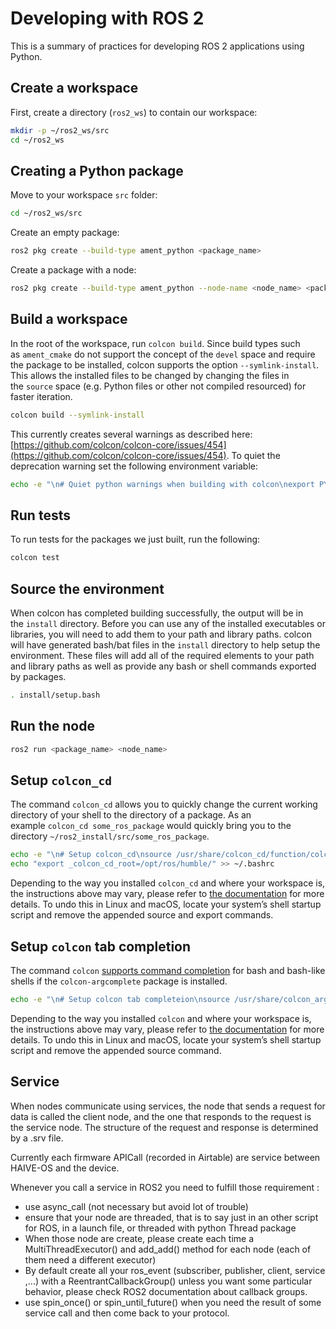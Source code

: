 # Developing with ROS 2

This is a summary of practices for developing ROS 2 applications using Python.

## Create a workspace

First, create a directory (`ros2_ws`) to contain our workspace:

```bash
mkdir -p ~/ros2_ws/src
cd ~/ros2_ws
```

## Creating a Python package

Move to your workspace `src` folder:

```bash
cd ~/ros2_ws/src
```

Create an empty package:

```bash
ros2 pkg create --build-type ament_python <package_name>
```

Create a package with a node:

```bash
ros2 pkg create --build-type ament_python --node-name <node_name> <package_name>
```

## Build a workspace

In the root of the workspace, run `colcon build`. Since build types such as `ament_cmake` do not support the concept of the `devel` space and require the package to be installed, colcon supports the option `--symlink-install`. This allows the installed files to be changed by changing the files in the `source` space (e.g. Python files or other not compiled resourced) for faster iteration.

```bash
colcon build --symlink-install
```

This currently creates several warnings as described here: [https://github.com/colcon/colcon-core/issues/454](https://github.com/colcon/colcon-core/issues/454). To quiet the deprecation warning set the following environment variable:

```bash
echo -e "\n# Quiet python warnings when building with colcon\nexport PYTHONWARNINGS=ignore:::setuptools.command.install,ignore:::setuptools.command.easy_install,ignore:::pkg_resources" >> ~/.bashrc
```

## Run tests

To run tests for the packages we just built, run the following:

```bash
colcon test
```

## Source the environment

When colcon has completed building successfully, the output will be in the `install` directory. Before you can use any of the installed executables or libraries, you will need to add them to your path and library paths. colcon will have generated bash/bat files in the `install` directory to help setup the environment. These files will add all of the required elements to your path and library paths as well as provide any bash or shell commands exported by packages.

```bash
. install/setup.bash
```

## Run the node

```bash
ros2 run <package_name> <node_name>
```

## Setup `colcon_cd`

The command `colcon_cd` allows you to quickly change the current working directory of your shell to the directory of a package. As an example `colcon_cd some_ros_package` would quickly bring you to the directory `~/ros2_install/src/some_ros_package`.

```bash
echo -e "\n# Setup colcon_cd\nsource /usr/share/colcon_cd/function/colcon_cd.sh" >> ~/.bashrc
echo "export _colcon_cd_root=/opt/ros/humble/" >> ~/.bashrc
```

Depending to the way you installed `colcon_cd` and where your workspace is, the instructions above may vary, please refer to [the documentation](https://colcon.readthedocs.io/en/released/user/installation.html#quick-directory-changes) for more details. To undo this in Linux and macOS, locate your system’s shell startup script and remove the appended source and export commands.

## Setup `colcon` tab completion

The command `colcon` [supports command completion](https://colcon.readthedocs.io/en/released/user/installation.html#enable-completion) for bash and bash-like shells if the `colcon-argcomplete` package is installed.

```bash
echo -e "\n# Setup colcon tab completeion\nsource /usr/share/colcon_argcomplete/hook/colcon-argcomplete.bash" >> ~/.bashrc
```

Depending to the way you installed `colcon` and where your workspace is, the instructions above may vary, please refer to [the documentation](https://colcon.readthedocs.io/en/released/user/installation.html) for more details. To undo this in Linux and macOS, locate your system’s shell startup script and remove the appended source command.


## Service

When nodes communicate using services, the node that sends a request for data is called the client node, and the one that responds to the request is the service node. The structure of the request and response is determined by a .srv file.

Currently each firmware APICall (recorded in Airtable) are service between HAIVE-OS and the device.

Whenever you call a service in ROS2 you need to fulfill those requirement :
 - use async_call (not necessary but avoid lot of trouble)
 - ensure that your node are threaded, that is to say just in an other script for ROS, in a launch file, or threaded with python Thread package
 - When those node are create, please create each time a MultiThreadExecutor() and add_add() method for each node (each of them need a different executor)
 - By default create all your ros_event (subscriber, publisher, client, service ,...) with a  ReentrantCallbackGroup() unless you want some particular behavior, please check ROS2 documentation about callback groups.
 - use spin_once() or spin_until_future() when you need the result of some service call and then come back to your protocol.

<!---

WORK IN PROGRESS

## Creating a launch file

TODO: Check commit for launch file

Create the launch file:

```bash
mkdir launch
touch launch/my_ros_system.launch.py
```

[https://github.com/Molcure/haive_os](https://github.com/Molcure/haive_os)
[https://github.com/Molcure/HAIVE4_ROS/tree/ros2](https://github.com/Molcure/HAIVE4_ROS/tree/ros2)
[https://docs.ros.org/en/humble/Tutorials/Intermediate/Launch/Creating-Launch-Files.html](https://docs.ros.org/en/humble/Tutorials/Intermediate/Launch/Creating-Launch-Files.html)
[https://docs.ros.org/en/humble/Tutorials/Intermediate/Launch/Launch-system.html](https://docs.ros.org/en/humble/Tutorials/Intermediate/Launch/Launch-system.html)
[https://docs.ros.org/en/humble/Tutorials/Intermediate/Rosdep.html](https://docs.ros.org/en/humble/Tutorials/Intermediate/Rosdep.html)
[https://github.com/Molcure/HAIVE4_ROS/tree/ros2/haive_ws/src/haive_system](https://github.com/Molcure/HAIVE4_ROS/tree/ros2/haive_ws/src/haive_system)

Inside our `setup.py` file:

**`import** **osfrom** **glob** **import** glob
**from** **setuptools** **import** setup

package_name = 'py_launch_example'

setup(
    *# Other parameters ...*data_files=[
        *# ... Other data files# Include all launch files.*(os.path.join('share', package_name), glob('launch/*launch.[pxy][yma]*'))
    ]
)`

[https://docs.ros.org/en/humble/How-To-Guides/Run-2-nodes-in-single-or-separate-docker-containers.html](https://docs.ros.org/en/humble/How-To-Guides/Run-2-nodes-in-single-or-separate-docker-containers.html)
[https://github.com/gramaziokohler/ros_docker/blob/master/ros-kinetic-moveit/Dockerfile](https://github.com/gramaziokohler/ros_docker/blob/master/ros-kinetic-moveit/Dockerfile)
[https://github.com/Molcure/HAIVE4_ROS/blob/master/Dockerfile](https://github.com/Molcure/HAIVE4_ROS/blob/master/Dockerfile)
[https://docsify.js.org/#/quickstart](https://docsify.js.org/#/quickstart)

CURRENT

[https://docs.ros.org/en/humble/Tutorials/Intermediate/Launch/Launch-system.html](https://docs.ros.org/en/humble/Tutorials/Intermediate/Launch/Launch-system.html)
[https://github.com/gramaziokohler/ros_docker/blob/master/ros-kinetic-moveit/Dockerfile](https://github.com/gramaziokohler/ros_docker/blob/master/ros-kinetic-moveit/Dockerfile)
[https://github.com/Molcure/HAIVE4_ROS/blob/master/Dockerfile](https://github.com/Molcure/HAIVE4_ROS/blob/master/Dockerfile)
[https://github.com/Molcure/HAIVE4_ROS/blob/ros2/haive_ws/src/haive_system/setup.py](https://github.com/Molcure/HAIVE4_ROS/blob/ros2/haive_ws/src/haive_system/setup.py)
[https://hub.docker.com/_/ros/](https://hub.docker.com/_/ros/)

-->
